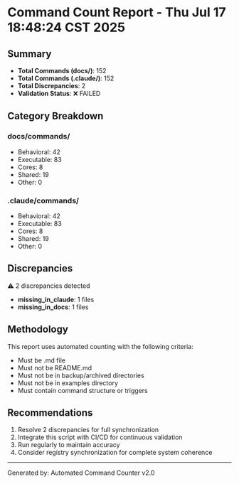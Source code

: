 # Command Count Report - Thu Jul 17 18:48:24 CST 2025

## Summary
- **Total Commands (docs/)**: 152
- **Total Commands (.claude/)**: 152
- **Total Discrepancies**: 2
- **Validation Status**: ❌ FAILED

## Category Breakdown

### docs/commands/
- Behavioral: 42
- Executable: 83
- Cores: 8
- Shared: 19
- Other: 0

### .claude/commands/
- Behavioral: 42
- Executable: 83
- Cores: 8
- Shared: 19
- Other: 0

## Discrepancies
⚠️ 2 discrepancies detected

- **missing_in_claude**: 1 files
- **missing_in_docs**: 1 files

## Methodology
This report uses automated counting with the following criteria:
- Must be .md file
- Must not be README.md
- Must not be in backup/archived directories
- Must not be in examples directory
- Must contain command structure or triggers

## Recommendations
1. Resolve 2 discrepancies for full synchronization
2. Integrate this script with CI/CD for continuous validation
3. Run regularly to maintain accuracy
4. Consider registry synchronization for complete system coherence

---
Generated by: Automated Command Counter v2.0
